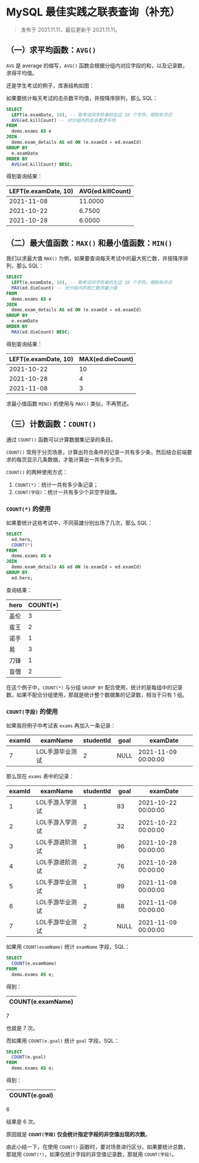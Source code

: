 # MySQL 最佳实践之联表查询（补充）

> 发布于 2021.11.11，最后更新于 2021.11.11。

## （一）求平均函数：`AVG()`

`AVG` 是 average 的缩写，`AVG()` 函数会根据分组内对应字段的和，以及记录数，求得平均值。

还是学生考试的例子，库表结构如图：

如果要统计每天考试的击杀数平均值，并按降序排列，那么 SQL：

```sql
SELECT
  LEFT(e.examDate, 10), -- 取考试间字符串的左边 10 个字符，得到年月日
  AVG(ed.killCount) -- 对分组内的击杀数求平均
FROM
  demo.exams AS e
JOIN
  demo.exam_details AS ed ON (e.examId = ed.examId)
GROUP BY
  e.examDate
ORDER BY
  AVG(ed.killCount) DESC;
```

得到查询结果：

LEFT(e.examDate, 10) | AVG(ed.killCount)
-- | --
2021-11-08 | 11.0000
2021-10-22 | 6.7500
2021-10-28 | 6.0000

## （二）最大值函数：`MAX()` 和最小值函数：`MIN()`

我们以求最大值 `MAX()` 为例，如果要查询每天考试中的最大死亡数，并按降序排列，那么 SQL：

```sql
SELECT
  LEFT(e.examDate, 10), -- 取考试间字符串的左边 10 个字符，得到年月日
  MAX(ed.dieCount) -- 对分组内的死亡数求最小值
FROM
  demo.exams AS e
JOIN
  demo.exam_details AS ed ON (e.examId = ed.examId)
GROUP BY
  e.examDate
ORDER BY
  MAX(ed.dieCount) DESC;
```

得到查询结果：

LEFT(e.examDate, 10) | MAX(ed.dieCount)
-- | --
2021-10-22 | 10
2021-10-28 | 4
2021-11-08 | 3

求最小值函数 `MIN()` 的使用与 `MAX()` 类似，不再赘述。

## （三）计数函数：`COUNT()`

通过 `COUNT()` 函数可以计算数据集记录的条目。

`COUNT()` 常用于分页场景，计算出符合条件的记录一共有多少条，然后结合前端要求的每页显示几条数据，才能计算出一共有多少页。

`COUNT()` 的两种使用方式：

1. `COUNT(*)`：统计一共有多少条记录；
2. `COUNT(字段)`：统计一共有多少个非空字段值。

### `COUNT(*)` 的使用

如果要统计这些考试中，不同英雄分别出场了几次，那么 SQL：

```sql
SELECT
  ed.hero,
  COUNT(*)
FROM
  demo.exams AS e
JOIN
  demo.exam_details AS ed ON (e.examId = ed.examId)
GROUP BY
  ed.hero;
```

查询结果：

hero | COUNT(*)
-- | --
盖伦 | 3
蛮王 | 2
诺手 | 1
易 | 3
刀锋 | 1
盲僧 | 2

在这个例子中，`COUNT(*)` 与分组 `GROUP BY` 配合使用，统计的是每组中的记录数。如果不配合分组使用，那就是统计整个数据集的记录数，相当于只有 1 组。

### `COUNT(字段)` 的使用

如果我将例子中考试表 `exams` 再加入一条记录：

examId | examName | studentId | goal | examDate
-- | -- | -- | -- | --
7 | LOL手游毕业测试 | 2 | NULL | 2021-11-09 00:00:00

那么现在 `exams` 表中的记录：

examId | examName | studentId | goal | examDate
-- | -- | -- | -- | --
1 | LOL手游入学测试 | 1 | 93 | 2021-10-22 00:00:00
2 | LOL手游入学测试 | 2 | 32 | 2021-10-22 00:00:00
3 | LOL手游进阶测试 | 1 | 96 | 2021-10-28 00:00:00
4 | LOL手游进阶测试 | 2 | 76 | 2021-10-28 00:00:00
5 | LOL手游毕业测试 | 1 | 99 | 2021-11-08 00:00:00
6 | LOL手游毕业测试 | 2 | 88 | 2021-11-08 00:00:00
7 | LOL手游毕业测试 | 2 | NULL | 2021-11-09 00:00:00

如果用 `COUNT(examName)` 统计 `examName` 字段，SQL：

```sql
SELECT
  COUNT(e.examName)
FROM
  demo.exams AS e;
```

得到：

COUNT(e.examName) |
-- |
7

也就是 7 次。

而如果用 `COUNT(e.goal)` 统计 `goal` 字段，SQL：

```sql
SELECT
  COUNT(e.goal)
FROM
  demo.exams AS e;
```

得到：

COUNT(e.goal) |
-- |
6

结果是 6 次。

原因就是 **`COUNT(字段)` 仅会统计指定字段的非空值出现的次数**。

由此小结一下，在使用 `COUNT()` 函数时，要对场景进行区分。如果要统计总数，那就用 `COUNT(*)`，如果仅统计字段的非空值记录数，那就用 `COUNT(字段)`。
